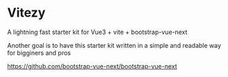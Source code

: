 # Vitezy
A lightning fast starter kit for Vue3 + vite + bootstrap-vue-next

Another goal is to have this starter kit  written in a simple and readable way for bigginers and pros 

https://github.com/bootstrap-vue-next/bootstrap-vue-next
